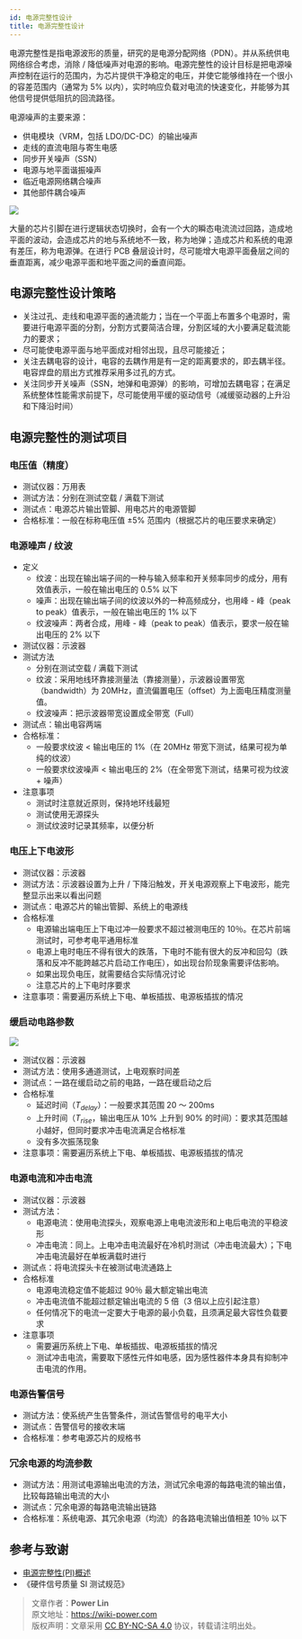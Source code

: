 ```yaml
---
id: 电源完整性设计
title: 电源完整性设计
---
```


电源完整性是指电源波形的质量，研究的是电源分配网络（PDN）。并从系统供电网络综合考虑，消除 / 降低噪声对电源的影响。电源完整性的设计目标是把电源噪声控制在运行的范围内，为芯片提供干净稳定的电压，并使它能够维持在一个很小的容差范围内（通常为 5% 以内），实时响应负载对电流的快速变化，并能够为其他信号提供低阻抗的回流路径。

电源噪声的主要来源：

- 供电模块（VRM，包括 LDO/DC-DC）的输出噪声
- 走线的直流电阻与寄生电感
- 同步开关噪声（SSN）
- 电源与地平面谐振噪声
- 临近电源网络耦合噪声
- 其他部件耦合噪声

![](https://wiki-media-1253965369.cos.ap-guangzhou.myqcloud.com/img/20211220113527.png)

大量的芯片引脚在进行逻辑状态切换时，会有一个大的瞬态电流流过回路，造成地平面的波动，会造成芯片的地与系统地不一致，称为地弹；造成芯片和系统的电源有差压，称为电源弹。在进行 PCB 叠层设计时，尽可能增大电源平面叠层之间的垂直距离，减少电源平面和地平面之间的垂直间距。

## 电源完整性设计策略

- 关注过孔、走线和电源平面的通流能力；当在一个平面上布置多个电源时，需要进行电源平面的分割，分割方式要简洁合理，分割区域的大小要满足载流能力的要求；
- 尽可能使电源平面与地平面成对相邻出现，且尽可能接近；
- 关注去耦电容的设计，电容的去耦作用是有一定的距离要求的，即去耦半径。电容焊盘的扇出方式推荐采用多过孔的方式。
- 关注同步开关噪声（SSN，地弹和电源弹）的影响，可增加去耦电容；在满足系统整体性能需求前提下，尽可能使用平缓的驱动信号（减缓驱动器的上升沿和下降沿时间）

## 电源完整性的测试项目

### 电压值（精度）

- 测试仪器：万用表
- 测试方法：分别在测试空载 / 满载下测试
- 测试点：电源芯片输出管脚、用电芯片的电源管脚
- 合格标准：一般在标称电压值 ±5% 范围内（根据芯片的电压要求来确定）

### 电源噪声 / 纹波

- 定义
  - 纹波：出现在输出端子间的一种与输入频率和开关频率同步的成分，用有效值表示，一般在输出电压的 0.5% 以下
  - 噪声：出现在输出端子间的纹波以外的一种高频成分，也用峰 - 峰（peak to peak）值表示，一般在输出电压的 1% 以下
  - 纹波噪声：两者合成，用峰 - 峰（peak to peak）值表示，要求一般在输出电压的 2% 以下
- 测试仪器：示波器
- 测试方法
  - 分别在测试空载 / 满载下测试
  - 纹波：采用地线环靠接测量法（靠接测量），示波器设置带宽（bandwidth）为 20MHz，直流偏置电压（offset）为上面电压精度测量值。
  - 纹波噪声：把示波器带宽设置成全带宽（Full）
- 测试点：输出电容两端
- 合格标准：
  - 一般要求纹波 < 输出电压的 1%（在 20MHz 带宽下测试，结果可视为单纯的纹波）
  - 一般要求纹波噪声 < 输出电压的 2%（在全带宽下测试，结果可视为纹波 + 噪声）
- 注意事项
  - 测试时注意就近原则，保持地环线最短
  - 测试使用无源探头
  - 测试纹波时记录其频率，以便分析

### 电压上下电波形

- 测试仪器：示波器
- 测试方法：示波器设置为上升 / 下降沿触发，开关电源观察上下电波形，能完整显示出来以看出问题
- 测试点：电源芯片的输出管脚、系统上的电源线
- 合格标准
  - 电源输出端电压上下电过冲一般要求不超过被测电压的 10％。在芯片前端测试时，可参考电平通用标准
  - 电源上电时电压不得有很大的跌落，下电时不能有很大的反冲和回勾（跌落和反冲不能跨越芯片启动工作电压），如出现台阶现象需要评估影响。
  - 如果出现负电压，就需要结合实际情况讨论
  - 注意芯片的上下电时序要求
- 注意事项：需要遍历系统上下电、单板插拔、电源板插拔的情况

### 缓启动电路参数

![](https://wiki-media-1253965369.cos.ap-guangzhou.myqcloud.com/img/20211220112247.png)

- 测试仪器：示波器
- 测试方法：使用多通道测试，上电观察时间差
- 测试点：一路在缓启动之前的电路，一路在缓启动之后
- 合格标准
  - 延迟时间（$T_{delay}$）：一般要求其范围 20 ～ 200ms
  - 上升时间（$T_{rise}$，输出电压从 10% 上升到 90% 的时间）：要求其范围越小越好，但同时要求冲击电流满足合格标准
  - 没有多次振荡现象
- 注意事项：需要遍历系统上下电、单板插拔、电源板插拔的情况

### 电源电流和冲击电流

- 测试仪器：示波器
- 测试方法：
  - 电源电流：使用电流探头，观察电源上电电流波形和上电后电流的平稳波形
  - 冲击电流：同上。上电冲击电流最好在冷机时测试（冲击电流最大）；下电冲击电流最好在单板满载时进行
- 测试点：将电流探头卡在被测试电流通路上
- 合格标准
  - 电源电流稳定值不能超过 90％ 最大额定输出电流
  - 冲击电流值不能超过额定输出电流的 5 倍（3 倍以上应引起注意）
  - 任何情况下的电流一定要大于电源的最小负载，且须满足最大容性负载要求
- 注意事项
  - 需要遍历系统上下电、单板插拔、电源板插拔的情况
  - 测试冲击电流，需要取下感性元件如电感，因为感性器件本身具有抑制冲击电流的作用。

### 电源告警信号

- 测试方法：使系统产生告警条件，测试告警信号的电平大小
- 测试点：告警信号的接收末端
- 合格标准：参考电源芯片的规格书

### 冗余电源的均流参数

- 测试方法：用测试电源输出电流的方法，测试冗余电源的每路电流的输出值，比较每路输出电流的大小
- 测试点：冗余电源的每路电流输出链路
- 合格标准：系统电源、其冗余电源（均流）的各路电流输出值相差 10％ 以下

## 参考与致谢

- [电源完整性(PI)概述](https://blog.csdn.net/weixin_40877615/article/details/93598336)
- 《硬件信号质量 SI 测试规范》

> 文章作者：**Power Lin**  
> 原文地址：<https://wiki-power.com>  
> 版权声明：文章采用 [CC BY-NC-SA 4.0](https://creativecommons.org/licenses/by/4.0/deed.zh) 协议，转载请注明出处。
